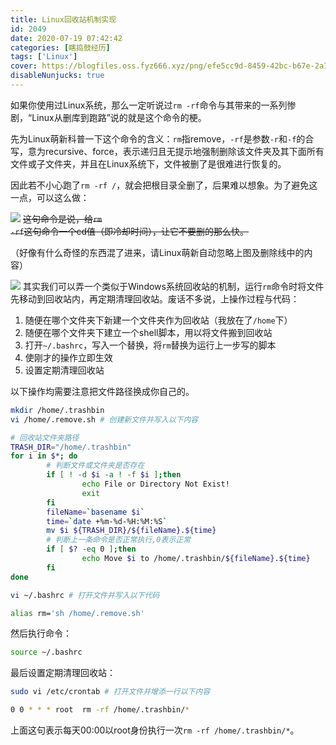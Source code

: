 ```yaml
---
title: Linux回收站机制实现
id: 2049
date: 2020-07-19 07:42:42
categories: [瞎捣鼓经历]
tags: ['Linux']
cover: https://blogfiles.oss.fyz666.xyz/png/efe5cc9d-8459-42bc-b67e-2a7288481eec.png
disableNunjucks: true
---
```


如果你使用过Linux系统，那么一定听说过`rm -rf`命令与其带来的一系列惨剧，“Linux从删库到跑路”说的就是这个命令的梗。

先为Linux萌新科普一下这个命令的含义：`rm`指remove，`-rf`是参数`-r`和`-f`的合写，意为recursive、force，表示递归且无提示地强制删除该文件夹及其下面所有文件或子文件夹，并且在Linux系统下，文件被删了是很难进行恢复的。


因此若不小心跑了`rm -rf /`，就会把根目录全删了，后果难以想象。为了避免这一点，可以这么做：


![](https://blogfiles.oss.fyz666.xyz/jpeg/a7f4b4ef-cb8d-4102-ae35-84816760d4a8.jpeg)
~~这句命令是说，给<code>rm -rf</code>这句命令一个cd值（即冷却时间），让它不要删的那么快。~~


（好像有什么奇怪的东西混了进来，请Linux萌新自动忽略上图及删除线中的内容）


![](https://blogfiles.oss.fyz666.xyz/png/efe5cc9d-8459-42bc-b67e-2a7288481eec.png)
其实我们可以弄一个类似于Windows系统回收站的机制，运行`rm`命令时将文件先移动到回收站内，再定期清理回收站。废话不多说，上操作过程与代码：


1. 随便在哪个文件夹下新建一个文件夹作为回收站（我放在了`/home`下）
2. 随便在哪个文件夹下建立一个shell脚本，用以将文件搬到回收站
3. 打开`~/.bashrc`，写入一个替换，将`rm`替换为运行上一步写的脚本
4. 使刚才的操作立即生效
5. 设置定期清理回收站

以下操作均需要注意把文件路径换成你自己的。

```bash
mkdir /home/.trashbin
vi /home/.remove.sh # 创建新文件并写入以下内容
```


```bash
# 回收站文件夹路径
TRASH_DIR="/home/.trashbin"
for i in $*; do
        # 判断文件或文件夹是否存在
        if [ ! -d $i -a ! -f $i ];then
                echo File or Directory Not Exist!
                exit
        fi
        fileName=`basename $i`
        time=`date +%m-%d-%H:%M:%S`
        mv $i ${TRASH_DIR}/${fileName}.${time}
        # 判断上一条命令是否正常执行,0表示正常
        if [ $? -eq 0 ];then
                echo Move $i to /home/.trashbin/${fileName}.${time}
        fi
done
```


```bash
vi ~/.bashrc # 打开文件并写入以下代码
```


```bash
alias rm='sh /home/.remove.sh'
```

然后执行命令：

```bash
source ~/.bashrc
```

最后设置定期清理回收站：

```bash
sudo vi /etc/crontab # 打开文件并增添一行以下内容
```


```bash
0 0 * * * root  rm -rf /home/.trashbin/*
```

上面这句表示每天00:00以root身份执行一次`rm -rf /home/.trashbin/*`。

